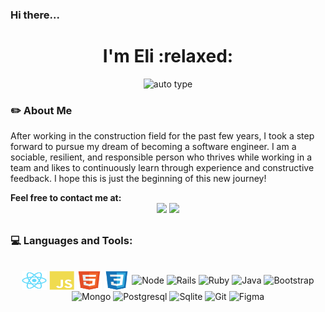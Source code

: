 ### Hi there...

<p align="center">
    <h1 align="center">I'm Eli :relaxed:</h1>
</p>
<p align="center">
    <img alt="auto type" src="https://readme-typing-svg.herokuapp.com/?lines=Software+Engineer&font=Fira%20Code&color=%23D62F79&center=true&width=280&height=50">
</p>

<h3>✏️ About Me</h3>
<p>After working in the construction field for the past few years, I took a step forward to pursue my dream of becoming a software engineer. I am a sociable, resilient, and responsible person who thrives while working in a team and likes to continuously learn through experience and constructive feedback. I hope this is just the beginning of this new journey!</p>
<strong>Feel free to contact me at:</strong>

<div align="center"> 
  <a href = "mailto:elidiane.asb@gmail.com"><img src="https://img.shields.io/badge/LinkedIn-0077B5?style=for-the-badge&logo=linkedin&logoColor=white" target="_blank"></a>
  <a href="https://www.linkedin.com/in/elidiane-bezerra" target="_blank"><img src="https://img.shields.io/badge/Gmail-D14836?style=for-the-badge&logo=gmail&logoColor=white" target="_blank"></a>   
</div>

<h2 dir="auto"></h2>  
<h3 align="left">💻 Languages and Tools:</h3>
<p align="left"> 

<div style="display: inline_block" align="center"><br>
  <img align="center" alt="React" height="30" width="40" src="https://raw.githubusercontent.com/devicons/devicon/master/icons/react/react-original.svg">
  <img align="center" alt="Js" height="30" width="40" src="https://raw.githubusercontent.com/devicons/devicon/master/icons/javascript/javascript-plain.svg">
  <img align="center" alt="HTML" height="30" width="40" src="https://raw.githubusercontent.com/devicons/devicon/master/icons/html5/html5-original.svg">
  <img align="center" alt="CSS" height="30" width="40" src="https://raw.githubusercontent.com/devicons/devicon/master/icons/css3/css3-original.svg">
  <img align="center" alt="Node" height="30" width="40" src="https://cdn.jsdelivr.net/gh/devicons/devicon/icons/nodejs/nodejs-original.svg" />
  <img align="center" alt="Rails" height="30" width="40" src="https://cdn.jsdelivr.net/gh/devicons/devicon/icons/rails/rails-plain-wordmark.svg" />
  <img align="center" alt="Ruby" height="30" width="40" src="https://cdn.jsdelivr.net/gh/devicons/devicon/icons/ruby/ruby-original.svg" />
  <img align="center" alt="Java" height="30" width="40" src="https://cdn.jsdelivr.net/gh/devicons/devicon/icons/java/java-original.svg" />          
  <img align="center" alt="Bootstrap" height="30" width="40" src="https://cdn.jsdelivr.net/gh/devicons/devicon/icons/bootstrap/bootstrap-original.svg" />
  <img align="center" alt="Mongo" height="30" width="40" src="https://cdn.jsdelivr.net/gh/devicons/devicon/icons/mongodb/mongodb-original.svg" />       
  <img align="center" alt="Postgresql" height="30" width="40" src="https://cdn.jsdelivr.net/gh/devicons/devicon/icons/postgresql/postgresql-original.svg" />
  <img align="center" alt="Sqlite" height="30" width="40" src="https://cdn.jsdelivr.net/gh/devicons/devicon/icons/sqlite/sqlite-original.svg" />
  <img align="center" alt="Git" height="30" width="40" src="https://cdn.jsdelivr.net/gh/devicons/devicon/icons/git/git-original.svg" />
  <img align="center" alt="Figma" height="30" width="40" src="https://cdn.jsdelivr.net/gh/devicons/devicon/icons/figma/figma-original.svg" />
          
          
          
                              
</div>


